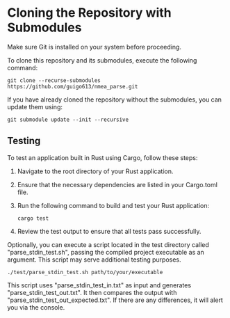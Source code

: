 # Cloning the Repository with Submodules

Make sure Git is installed on your system before proceeding.

To clone this repository and its submodules, execute the following command:

```shell
git clone --recurse-submodules https://github.com/guigo613/nmea_parse.git
```

If you have already cloned the repository without the submodules, you can update them using:

```shell
git submodule update --init --recursive
```

## Testing

To test an application built in Rust using Cargo, follow these steps:

1. Navigate to the root directory of your Rust application.
2. Ensure that the necessary dependencies are listed in your Cargo.toml file.
3. Run the following command to build and test your Rust application:
   
   ```shell
   cargo test
   ```

4. Review the test output to ensure that all tests pass successfully.

Optionally, you can execute a script located in the test directory called "parse_stdin_test.sh", passing the compiled project executable as an argument. This script may serve additional testing purposes.

```shell
./test/parse_stdin_test.sh path/to/your/executable
```

This script uses "parse_stdin_test_in.txt" as input and generates "parse_stdin_test_out.txt". It then compares the output with "parse_stdin_test_out_expected.txt". If there are any differences, it will alert you via the console.